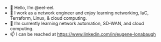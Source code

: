 - 👋 Hello, I’m @eel-eel.
- 👀 I work as a network engineer and enjoy learning networking, IaC, Terraform, Linux, & cloud computing.
- 🌱 I’m currently learning network automation, SD-WAN, and cloud computing. 
- 📫 I can be reached at https://www.linkedin.com/in/eugene-lonabaugh

<!---
eel-eel/eel-eel is a ✨ special ✨ repository because its `README.md` (this file) appears on your GitHub profile.
You can click the Preview link to take a look at your changes.
--->
